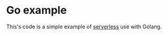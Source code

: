 Go example
==========

This's code is a simple example of [serverless](https://serverless.com/blog/framework-example-golang-lambda-support/) use with Golang.
